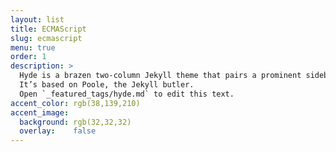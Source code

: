 ```yaml
---
layout: list
title: ECMAScript
slug: ecmascript
menu: true
order: 1
description: >
  Hyde is a brazen two-column Jekyll theme that pairs a prominent sidebar with uncomplicated content.
  It’s based on Poole, the Jekyll butler.
  Open `_featured_tags/hyde.md` to edit this text.
accent_color: rgb(38,139,210)
accent_image: 
  background: rgb(32,32,32)
  overlay:    false
---
```

